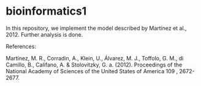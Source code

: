 # bioinformatics1

In this repository, we implement the model described by Martínez et al., 2012. Further analysis is done.


References:

Martínez, M. R., Corradin, A., Klein, U., Álvarez, M. J., Toffolo, G. M., di Camillo, B., Califano, A. & Stolovitzky, G. a. (2012). Proceedings of the National Academy of Sciences   of the United States of America 109 , 2672-2677.

